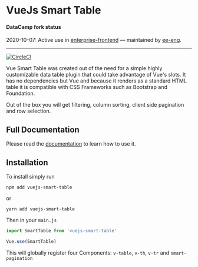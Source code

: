 # VueJs Smart Table 

#### DataCamp fork status

2020-10-07: Active use in [enterprise-frontend](https://github.com/datacamp-engineering/enterprise-frontend) — maintained by [ee-eng](https://github.com/orgs/datacamp-engineering/teams/enterprise).
<hr>

[![CircleCI](https://circleci.com/gh/tochoromero/vuejs-smart-table/tree/master.svg?style=shield)](https://circleci.com/gh/tochoromero/vuejs-smart-table/tree/master)

Vue Smart Table was created out of the need for a simple highly customizable data table plugin 
that could take advantage of Vue's slots. It has no dependencies but Vue and because it 
renders as a standard HTML table it is compatible with CSS Frameworks such as Bootstrap and Foundation.

Out of the box you will get filtering, column sorting, client side pagination and row selection.

## Full Documentation
Please read the [documentation](https://tochoromero.github.io/vuejs-smart-table/) to learn how to use it.

## Installation
To install simply run
```
npm add vuejs-smart-table
```
or
```
yarn add vuejs-smart-table
```

Then in your `main.js`
```js
import SmartTable from 'vuejs-smart-table'

Vue.use(SmartTable)
```
This will globally register four Components: `v-table`, `v-th`, `v-tr` and `smart-pagination`
